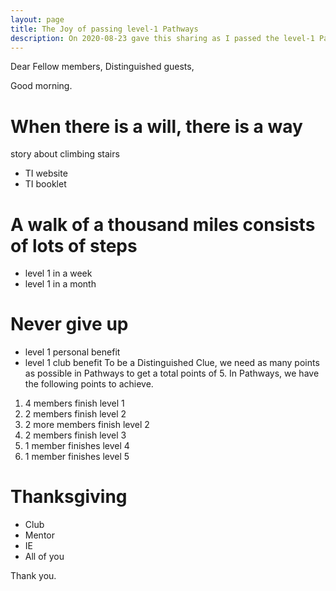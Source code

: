 ```yaml
---
layout: page
title: The Joy of passing level-1 Pathways
description: On 2020-08-23 gave this sharing as I passed the level-1 Pathways in Yulife club of Toastmaster.
---
```



Dear Fellow members,
Distinguished guests,

Good morning.

# When there is a will, there is a way
story about climbing stairs

- TI website
- TI booklet

# A walk of a thousand miles consists of lots of steps
- level 1 in a week
- level 1 in a month

# Never give up
- level 1 personal benefit
- level 1 club benefit
To be a Distinguished Clue, we need as many points as possible in Pathways to get a total points of 5.
In Pathways, we have the following points to achieve.
1. 4 members finish level 1
2. 2 members finish level 2
3. 2 more members finish level 2
4. 2 members finish level 3
5. 1 member finishes level 4
6. 1 member finishes level 5

# Thanksgiving
- Club
- Mentor
- IE
- All of you

Thank you.